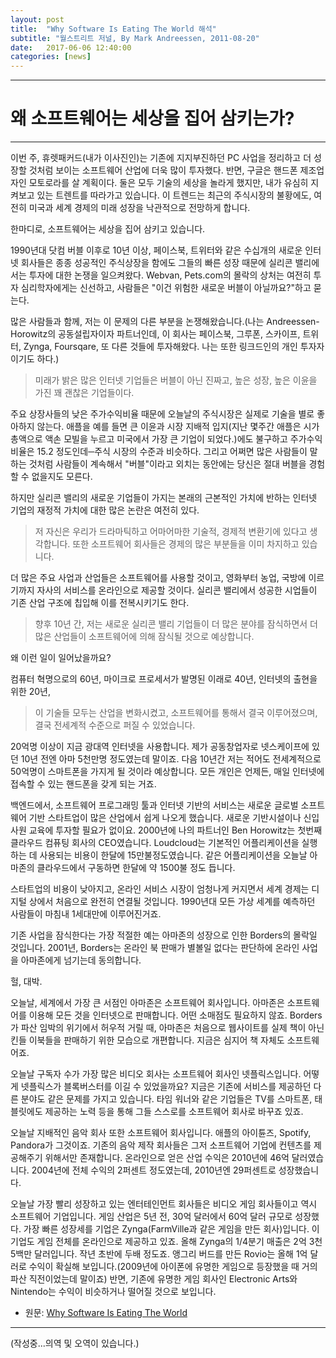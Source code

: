```yaml
---
layout: post
title:  "Why Software Is Eating The World 해석"
subtitle: "월스트리트 저널, By Mark Andreessen, 2011-08-20"
date:   2017-06-06 12:40:00
categories: [news]
---
```

* * *
# 왜 소프트웨어는 세상을 집어 삼키는가? #
* * *
이번 주, 휴렛패커드(내가 이사진인)는 기존에 지지부진하던 PC 사업을 정리하고 더 성장할 것처럼 보이는 소프트웨어 산업에 더욱 많이 투자했다. 반면, 구글은 핸드폰 제조업자인 모토로라를 살 계획이다. 둘은 모두 기술의 세상을 놀라게 했지만, 내가 유심히 지켜보고 있는 트렌트를 따라가고 있습니다. 이 트렌드는 최근의 주식시장의 불황에도, 여전히 미국과 세계 경제의 미래 성장을 낙관적으로 전망하게 합니다.

한마디로, 소프트웨어는 세상을 집어 삼키고 있습니다.

1990년대 닷컴 버블 이후로 10년 이상, 페이스북, 트위터와 같은 수십개의 새로운 인터넷 회사들은 종종 성공적인 주식상장을 함에도 그들의 빠른 성장 때문에 실리콘 밸리에서는 투자에 대한 논쟁을 일으켜왔다. Webvan, Pets.com의 몰락의 상처는 여전히 투자 심리학자에게는 신선하고, 사람들은 "이건 위험한 새로운 버블이 아닐까요?"하고 묻는다.

많은 사람들과 함께, 저는 이 문제의 다른 부분을 논쟁해왔습니다.(나는 Andreessen-Horowitz의 공동설립자이자 파트너인데, 이 회사는 페이스북, 그루폰, 스카이프, 트위터, Zynga, Foursqare, 또 다른 것들에 투자해왔다. 나는 또한 링크드인의 개인 투자자이기도 하다.) 
> 미래가 밝은 많은 인터넷 기업들은 버블이 아닌 진짜고, 높은 성장, 높은 이윤을 가진 꽤 괜찮은 기업들이다.

주요 상장사들의 낮은 주가수익비율 때문에 오늘날의 주식시장은 실제로 기술을 별로 좋아하지 않는다. 애플을 예를 들면 큰 이윤과 시장 지배적 입지(지난 몇주간 애플은 시가총액으로 액손 모빌을 누르고  미국에서 가장 큰 기업이 되었다.)에도 불구하고 주가수익비율은 15.2 정도인데─주식 시장의 수준과 비슷하다. 그리고 어쩌면 많은 사람들이 말하는 것처럼 사람들이 계속해서 "버블"이라고 외치는 동안에는 당신은 절대 버블을 경험할 수 없을지도 모른다.

하지만 실리콘 밸리의 새로운 기업들이 가지는 본래의 근본적인 가치에 반하는 인터넷 기업의 재정적 가치에 대한 많은 논란은 여전히 있다. 
> 저 자신은 우리가 드라마틱하고 어마어마한 기술적, 경제적 변환기에 있다고 생각합니다. 또한 소프트웨어 회사들은 경제의 많은 부분들을 이미 차지하고 있습니다.

더 많은 주요 사업과 산업들은 소프트웨어를 사용할 것이고, 영화부터 농업, 국방에 이르기까지 자사의 서비스를 온라인으로 제공할 것이다. 실리콘 밸리에서 성공한 시업들이 기존 산업 구조에 칩입해 이를 전복시키기도 한다. 
> 향후 10년 간, 저는 새로운 실리콘 밸리 기업들이 더 많은 분야를 잠식하면서 더 많은 산업들이 소프트웨어에 의해 잠식될 것으로 예상합니다.  

왜 이런 일이 일어났을까요?

컴퓨터 혁명으로의 60년, 마이크로 프로세서가 발명된 이래로 40년, 인터넷의 출현을 위한 20년, 
> 이 기술들 모두는 산업을 변화시켰고, 소프트웨어를 통해서 결국 이루어졌으며, 결국 전세계적 수준으로 퍼질 수 있었습니다.

20억명 이상이 지금 광대역 인터넷을 사용합니다. 제가 공동창업자로 넷스케이프에 있던 10년 전엔 아마 5천만명 정도였는데 말이죠. 다음 10년간 저는 적어도 전세계적으로 50억명이 스마트폰을 가지게 될 것이라 예상합니다. 모든 개인은 언제든, 매일 인터넷에 접속할 수 있는 핸드폰을 갖게 되는 거죠.

백엔드에서, 소프트웨어 프로그래밍 툴과 인터넷 기반의 서비스는 새로운 글로벌 소프트웨어 기반 스타트업이 많은 산업에서 쉽게 나오게 했습니다. 새로운 기반시설이나 신입사원 교육에 투자할 필요가 없이요. 2000년에 나의 파트너인 Ben Horowitz는 첫번째 클라우드 컴퓨팅 회사의 CEO였습니다. Loudcloud는 기본적인 어플리케이션을 실행하는 데 사용되는 비용이 한달에 15만불정도였습니다. 같은 어플리케이션을 오늘날 아마존의 클라우드에서 구동하면 한달에 약 1500불 정도 듭니다.

스타트업의 비용이 낮아지고, 온라인 서비스 시장이 엄청나게 커지면서 세계 경제는 디지털 상에서 처음으로 완전히 연결될 것입니다. 1990년대 모든 가상 세계를 예측하던 사람들이 마침내 1세대만에 이루어진거죠.

기존 사업을 잠식한다는 가장 적절한 예는 아마존의 성장으로 인한 Borders의 몰락일 것입니다. 2001년, Borders는 온라인 북 판매가 별볼일 없다는 판단하에 온라인 사업을 아마존에게 넘기는데 동의합니다.

헐, 대박.

오늘날, 세계에서 가장 큰 서점인 아마존은 소프트웨어 회사입니다. 아마존은 소프트웨어를 이용해 모든 것을 인터넷으로 판매합니다. 어떤 소매점도 필요하지 않죠. Borders가 파산 임박의 위기에서 허우적 거릴 때, 아마존은 처음으로 웹사이트를 실제 책이 아닌 킨들 이북들을 판매하기 위한 모습으로 개편합니다. 지금은 심지어 책 자체도 소프트웨어죠.

오늘날 구독자 수가 가장 많은 비디오 회사는 소프트웨어 회사인 넷플릭스입니다. 어떻게 넷플릭스가 블록버스터를 이길 수 있었을까요? 지금은 기존에 서비스를 제공하던 다른 분야도 같은 문제를 가지고 있습니다. 타임 워너와 같은 기업들은 TV를 스마트폰, 태블릿에도 제공하는 노력 등을 통해 그들 스스로를 소프트웨어 회사로 바꾸죠 있죠.

오늘날 지배적인 음악 회사 또한 소프트웨어 회사입니다. 애플의 아이튠즈, Spotify, Pandora가 그것이죠. 기존의 음악 제작 회사들은 그저 소프트웨어 기업에 컨텐츠를 제공해주기 위해서만 존재합니다. 온라인으로 얻은 산업 수익은 2010년에 46억 달러였습니다. 2004년에 전체 수익의 2퍼센트 정도였는데, 2010년엔 29퍼센트로 성장했습니다.

오늘날 가장 빨리 성장하고 있는 엔터테인먼트 회사들은 비디오 게임 회사들이고 역시 소프트웨어 기업입니다. 게임 산업은 5년 전, 30억 달러에서 60억 달러 규모로 성장했다. 가장 빠른 성장세를 기업은 Zynga(FarmVille과 같은 게임을 만든 회사)입니다. 이 기업도 게임 전체를 온라인으로 제공하고 있죠. 올해 Zynga의 1/4분기 매출은 2억 3천 5백만 달러입니다. 작년 초반에 두배 정도죠. 앵그리 버드를 만든 Rovio는 올해 1억 달러로 수익이 확실해 보입니다.(2009년에 아이폰에 유명한 게임으로 등장했을 때 거의 파산 직전이었는데 말이죠) 반면, 기존에 유명한 게임 회사인 Electronic Arts와 Nintendo는 수익이 비슷하거나 떨어질 것으로 보입니다.

* 원문: [Why Software Is Eating The World](https://www.wsj.com/articles/SB10001424053111903480904576512250915629460)

----------
(작성중...의역 및 오역이 있습니다.)